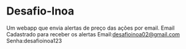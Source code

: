 # Desafio-Inoa
Um webapp que envia alertas de preço das ações por email.
Email Cadastrado para receber os alertas
Email:desafioinoa02@gmail.com
Senha:desafioinoa123
